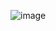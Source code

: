 ![image](https://user-images.githubusercontent.com/63789702/188315384-6d6e005a-e64c-42f1-ab8f-efa1c0d788c2.png)
